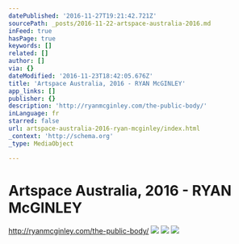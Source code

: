 ```yaml
---
datePublished: '2016-11-27T19:21:42.721Z'
sourcePath: _posts/2016-11-22-artspace-australia-2016.md
inFeed: true
hasPage: true
keywords: []
related: []
author: []
via: {}
dateModified: '2016-11-23T18:42:05.676Z'
title: 'Artspace Australia, 2016 - RYAN McGINLEY'
app_links: []
publisher: {}
description: 'http://ryanmcginley.com/the-public-body/'
inLanguage: fr
starred: false
url: artspace-australia-2016-ryan-mcginley/index.html
_context: 'http://schema.org'
_type: MediaObject

---
```

# Artspace Australia, 2016 - RYAN McGINLEY

http://ryanmcginley.com/the-public-body/
![](https://the-grid-user-content.s3-us-west-2.amazonaws.com/ca893154-14dd-48ad-b459-90757c5f5c4f.jpg)
![](https://the-grid-user-content.s3-us-west-2.amazonaws.com/7fa6d510-0a99-4cda-9a6c-03c4d1213ab6.jpg)
![](https://the-grid-user-content.s3-us-west-2.amazonaws.com/1de83f00-83e6-4dfe-882f-3c6a86830936.jpg)